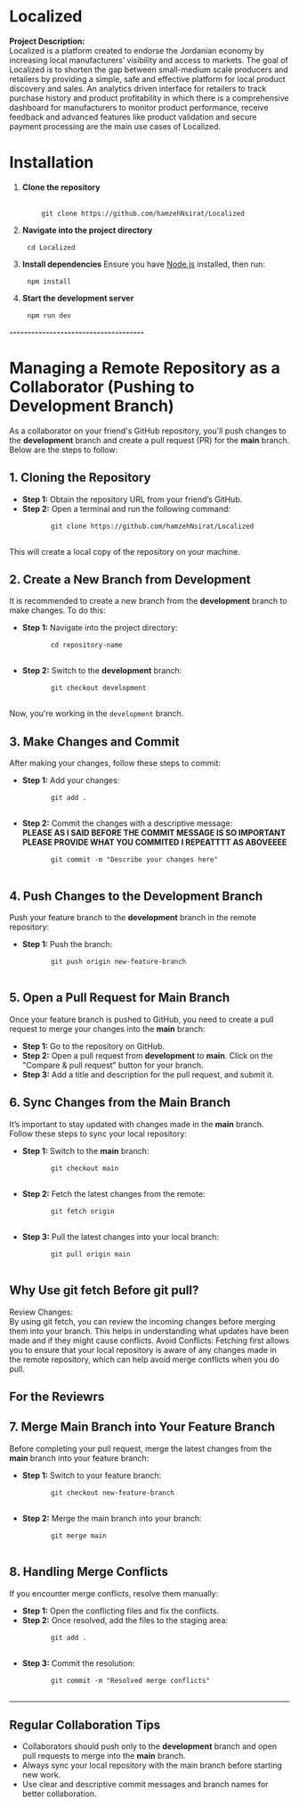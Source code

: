 <h1>Localized</h1>
<strong>Project Description:</strong><br>
Localized is a platform created to endorse the Jordanian economy by increasing local manufacturers’ visibility and access to markets. The goal of Localized is to shorten the gap between small-medium scale producers and retailers by providing a simple, safe and effective platform for local product discovery and sales. An analytics driven interface for retailers to track purchase history and product profitability in which there is a comprehensive dashboard for manufacturers to monitor product performance, receive feedback and advanced features like product validation and secure payment processing are the main use cases of Localized.

<h1>Installation</h1>
<ol> 
 <li><strong>Clone the repository</strong> <pre> 
    <code>git clone https://github.com/hamzehNsirat/Localized</code> </pre></li>
 <li><strong>Navigate into the project directory</strong> <pre> <code>cd Localized</code> </pre></li>  <li><strong>Install dependencies</strong> Ensure you have <a href="https://nodejs.org/">Node.js</a> installed, then run: <pre> <code>npm install</code> </pre></li>
 <li><strong>Start the development server</strong> <pre> <code>npm run dev</code> </pre></li> 
</ol>

<strong>-------------------------------------</strong>

# Managing a Remote Repository as a Collaborator (Pushing to Development Branch)

<div>
  As a collaborator on your friend's GitHub repository, you'll push changes to the <strong>development</strong> branch and create a pull request (PR) for the <strong>main</strong> branch. Below are the steps to follow:
</div>

<h2>1. Cloning the Repository</h2>

<div>
  <ul>
    <li><strong>Step 1:</strong> Obtain the repository URL from your friend’s GitHub.</li>
    <li><strong>Step 2:</strong> Open a terminal and run the following command:</li>
    <pre>
      <code>git clone https://github.com/hamzehNsirat/Localized</code>
    </pre>
  </ul>
  This will create a local copy of the repository on your machine.
</div>

<h2>2. Create a New Branch from Development</h2>

<div>
  It is recommended to create a new branch from the <strong>development</strong> branch to make changes. To do this:
  <ul>
    <li><strong>Step 1:</strong> Navigate into the project directory:</li>
    <pre>
      <code>cd repository-name</code>
    </pre>
    <li><strong>Step 2:</strong> Switch to the <strong>development</strong> branch:</li>
    <pre>
      <code>git checkout development</code>
    </pre>
  </ul>
  Now, you're working in the <code>development</code> branch.
</div>

<h2>3. Make Changes and Commit</h2>

<div>
  After making your changes, follow these steps to commit:
  <ul>
    <li><strong>Step 1:</strong> Add your changes:</li>
    <pre>
      <code>git add .</code>
    </pre>
    <li><strong>Step 2:</strong> Commit the changes with a descriptive message:</li>
    <strong>PLEASE AS I SAID BEFORE THE COMMIT MESSAGE IS SO IMPORTANT PLEASE PROVIDE WHAT YOU COMMITED</strong>
    <strong>I REPEATTTT AS ABOVEEEE</strong>
    <pre>
      <code>git commit -m "Describe your changes here"</code>
    </pre>
  </ul>
</div>

<h2>4. Push Changes to the Development Branch</h2>

<div>
  Push your feature branch to the <strong>development</strong> branch in the remote repository:
  <ul>
    <li><strong>Step 1:</strong> Push the branch:</li>
    <pre>
      <code>git push origin new-feature-branch</code>
    </pre>
  </ul>
</div>

<h2>5. Open a Pull Request for Main Branch</h2>

<div>
  Once your feature branch is pushed to GitHub, you need to create a pull request to merge your changes into the <strong>main</strong> branch:
  <ul>
    <li><strong>Step 1:</strong> Go to the repository on GitHub.</li>
    <li><strong>Step 2:</strong> Open a pull request from <strong>development</strong> to <strong>main</strong>. Click on the "Compare & pull request" button for your branch.</li>
    <li><strong>Step 3:</strong> Add a title and description for the pull request, and submit it.</li>
  </ul>
</div>

<h2>6. Sync Changes from the Main Branch</h2>

<div>
  It’s important to stay updated with changes made in the <strong>main</strong> branch. Follow these steps to sync your local repository:
  <ul>
    <li><strong>Step 1:</strong> Switch to the <strong>main</strong> branch:</li>
    <pre>
      <code>git checkout main</code>
    </pre>
    <li><strong>Step 2:</strong> Fetch the latest changes from the remote:</li>
    <pre>
      <code>git fetch origin</code>
    </pre>
    <li><strong>Step 3:</strong> Pull the latest changes into your local branch:</li>
    <pre>
      <code>git pull origin main</code>
    </pre>
  </ul>
</div>

<h2>Why Use git fetch Before git pull?</h2>
Review Changes:<br>By using git fetch, you can review the incoming changes before merging them into your branch. This helps in understanding what updates have been made and if they might cause conflicts.
Avoid Conflicts: Fetching first allows you to ensure that your local repository is aware of any changes made in the remote repository, which can help avoid merge conflicts when you do pull.

<h2>For the Reviewrs</h2>
<h2>7. Merge Main Branch into Your Feature Branch</h2>

<div>
  Before completing your pull request, merge the latest changes from the <strong>main</strong> branch into your feature branch:
  <ul>
    <li><strong>Step 1:</strong> Switch to your feature branch:</li>
    <pre>
      <code>git checkout new-feature-branch</code>
    </pre>
    <li><strong>Step 2:</strong> Merge the main branch into your branch:</li>
    <pre>
      <code>git merge main</code>
    </pre>
  </ul>
</div>

<h2>8. Handling Merge Conflicts</h2>

<div>
  If you encounter merge conflicts, resolve them manually:
  <ul>
    <li><strong>Step 1:</strong> Open the conflicting files and fix the conflicts.</li>
    <li><strong>Step 2:</strong> Once resolved, add the files to the staging area:</li>
    <pre>
      <code>git add .</code>
    </pre>
    <li><strong>Step 3:</strong> Commit the resolution:</li>
    <pre>
      <code>git commit -m "Resolved merge conflicts"</code>
    </pre>
  </ul>
</div>

---

<h2>Regular Collaboration Tips</h2>

<div>
  <ul>
    <li>Collaborators should push only to the <strong>development</strong> branch and open pull requests to merge into the <strong>main</strong> branch.</li>
    <li>Always sync your local repository with the main branch before starting new work.</li>
    <li>Use clear and descriptive commit messages and branch names for better collaboration.</li>
  </ul>
</div>
